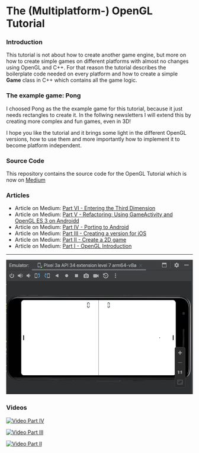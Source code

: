 # The (Multiplatform-) OpenGL Tutorial

### Introduction
This tutorial is not about how to create another game engine, but more on how to create simple games on different platforms with almost no changes using OpenGL and C++.
For that reason the tutorial describes the boilerplate code needed on every platform and how to create a simple **Game** class in C++ which contains all the game logic.


### The example game: Pong
I choosed Pong as the the example game for this tutorial, because it just needs rectangles
to create it. In the follwing newsletters I will extend this by creating more complex and fun games, even in 3D!

I hope you like the tutorial and it brings some light in the different OpenGL versions, how to use them and more importantly how to implement it to become platform independent.


### Source Code
This repository contains the source code for the OpenGL Tutorial which is now on [Medium](https://rogerboesch.medium.com/)


### Articles

- Article on Medium: [Part VI - Entering the Third Dimension](https://rogerboesch.medium.com/the-opengl-tutorial-part-vi-25a30291b4ff)
- Article on Medium: [Part V - Refactoring: Using GameActivity and OpenGL ES 3 on Androidd](https://medium.com/@rogerboesch/the-opengl-tutorial-part-v-eae15f5bf5a0)
- Article on Medium: [Part IV - Porting to Android](https://rogerboesch.medium.com/the-opengl-tutorial-part-iv-b2e044a21eea)
- Article on Medium: [Part III - Creating a version for iOS](https://rogerboesch.medium.com/the-opengl-tutorial-part-iii-47adb24ec32e)
- Article on Medium: [Part II - Create a 2D game](https://rogerboesch.medium.com/the-opengl-tutorial-part-ii-28e89600565e)
- Article on Medium: [Part I - OpenGL Introduction](https://rogerboesch.medium.com/part-1-opengl-is-apple-killing-it-3508fda24a58)


---


![Pong in Part IV Update](assets/pong.png)


### Videos

[![Video Part IV](https://img.youtube.com/vi/0Mj-r7JjpeE/0.jpg)](https://www.youtube.com/watch?v=0Mj-r7JjpeE)

[![Video Part III](https://img.youtube.com/vi/b7bBmABdUE8/0.jpg)](https://www.youtube.com/watch?v=b7bBmABdUE8)

[![Video Part II](https://img.youtube.com/vi/ijuXTnqpZrA/0.jpg)](https://www.youtube.com/watch?v=ijuXTnqpZrA)

